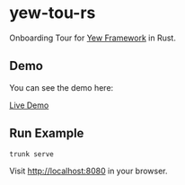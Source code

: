 # yew-tou-rs

Onboarding Tour for [Yew Framework](https://yew.rs) in Rust.

## Demo

You can see the demo here:

[Live Demo](https://chriamue.github.io/yew-tou-rs/)

## Run Example

```sh
trunk serve
```

Visit [http://localhost:8080](http://localhost:8080) in your browser.
